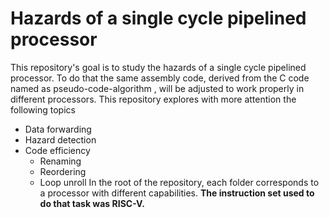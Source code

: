 # Hazards of a single cycle pipelined processor
This repository's goal is to study the hazards of a single cycle pipelined processor. To do that the same assembly code, derived from the C code named as pseudo-code-algorithm , will be adjusted to work properly in different processors. This repository explores with more attention the following topics
- Data forwarding
- Hazard detection
- Code efficiency
  - Renaming
  - Reordering
  - Loop unroll 
In the root of the repository, each folder corresponds to a processor with different capabilities.
**The instruction set used to do that task was RISC-V.**
